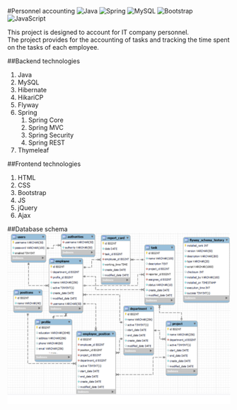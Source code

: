 #Personnel accounting
![Java](https://img.shields.io/badge/java-%23ED8B00.svg?style=for-the-badge&logo=java&logoColor=white)
![Spring](https://img.shields.io/badge/spring-%236DB33F.svg?style=for-the-badge&logo=spring&logoColor=white)
![MySQL](https://img.shields.io/badge/mysql-%2300f.svg?style=for-the-badge&logo=mysql&logoColor=white)
![Bootstrap](https://img.shields.io/badge/bootstrap-%23563D7C.svg?style=for-the-badge&logo=bootstrap&logoColor=white)
![JavaScript](https://img.shields.io/badge/javascript-%23323330.svg?style=for-the-badge&logo=javascript&logoColor=%23F7DF1E)

This project is designed to account for IT company personnel.<br>
The project provides for the accounting of tasks and tracking the time spent on the tasks of each employee.

##Backend technologies
1. Java
2. MySQL
3. Hibernate
4. HikariCP
5. Flyway
6. Spring
   1. Spring Core 
   2. Spring MVC
   3. Spring Security
   4. Spring REST
7. Thymeleaf

##Frontend technologies
1. HTML
2. CSS
3. Bootstrap
4. JS
5. jQuery
6. Ajax

##Database schema
![DB_schema](DB.png)